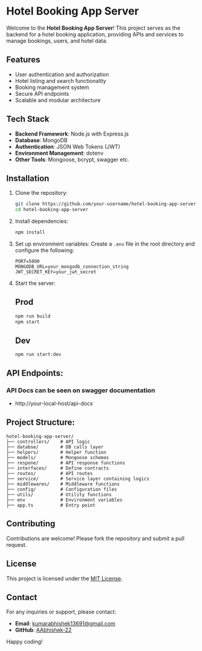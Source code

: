 # Hotel Booking App Server

Welcome to the **Hotel Booking App Server**! This project serves as the backend for a hotel booking application, providing APIs and services to manage bookings, users, and hotel data.

## Features

- User authentication and authorization
- Hotel listing and search functionality
- Booking management system
- Secure API endpoints
- Scalable and modular architecture

## Tech Stack

- **Backend Framework**: Node.js with Express.js
- **Database**: MongoDB
- **Authentication**: JSON Web Tokens (JWT)
- **Environment Management**: dotenv
- **Other Tools**: Mongoose, bcrypt, swagger etc.

## Installation

1. Clone the repository:
    ```bash
    git clone https://github.com/your-username/hotel-booking-app-server.git
    cd hotel-booking-app-server
    ```

2. Install dependencies:
    ```bash
    npm install
    ```

3. Set up environment variables:
    Create a `.env` file in the root directory and configure the following:
    ```env
    PORT=5000
    MONGODB_URL=your_mongodb_connection_string
    JWT_SECRET_KEY=your_jwt_secret
    ```

4. Start the server:
   ## Prod
    ```bash
    npm run build
    npm start
    
    ```
    ## Dev
   ```
   npm run start:dev
   ```

## API Endpoints:

### API Docs can be seen on swagger documentation
- http://your-local-host/api-docs

## Project Structure:
```
hotel-booking-app-server/
├── controllers/    # API logic
├── databse/        # DB calls layer
├── helpers/        # Helper function
├── models/         # Mongoose schemas
├── respone/        # API response functions
├── interfaces/     # Define contracts
├── routes/         # API routes
├── service/        # Service layer containing logics
├── middlewares/    # Middleware functions
├── config/         # Configuration files
├── utils/          # Utility functions
├── env             # Environment variables
├── app.ts          # Entry point
```

## Contributing

Contributions are welcome! Please fork the repository and submit a pull request.

## License

This project is licensed under the [MIT License](LICENSE).

## Contact

For any inquiries or support, please contact:
- **Email**: kumarabhishek13691@gmail.com
- **GitHub**: [AAbhishek-22](https://github.com/AAbhishek-22)

Happy coding!
